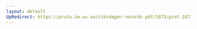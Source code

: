 ```yaml
---
layout: default
UpRedirect: https://pruto.im.uu.se/riksdagen-records-pdf/1873/prot-1873--fk--322/prot-1873--fk--322_070.pdf
---
```

